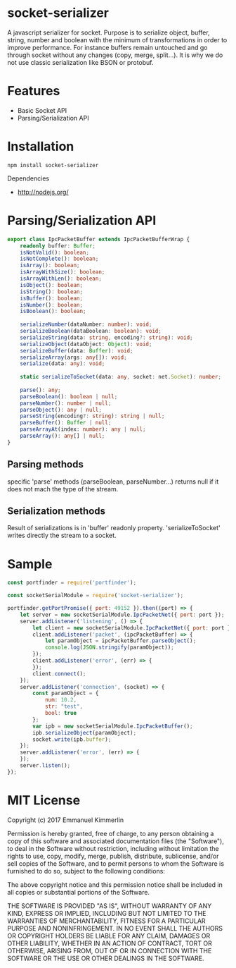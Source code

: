 # socket-serializer
A javascript serializer for socket.
Purpose is to serialize object, buffer, string, number and boolean with the minimum of transformations in order to improve performance.
For instance buffers remain untouched and go through socket without any changes (copy, merge, split...).
It is why we do not use classic serialization like BSON or protobuf.

# Features
* Basic Socket API
* Parsing/Serialization API

# Installation
```Batchfile
npm install socket-serializer
```

Dependencies
* http://nodejs.org/

# Parsing/Serialization API
```ts
export class IpcPacketBuffer extends IpcPacketBufferWrap {
    readonly buffer: Buffer;
    isNotValid(): boolean;
    isNotComplete(): boolean;
    isArray(): boolean;
    isArrayWithSize(): boolean;
    isArrayWithLen(): boolean;
    isObject(): boolean;
    isString(): boolean;
    isBuffer(): boolean;
    isNumber(): boolean;
    isBoolean(): boolean;
 
    serializeNumber(dataNumber: number): void;
    serializeBoolean(dataBoolean: boolean): void;
    serializeString(data: string, encoding?: string): void;
    serializeObject(dataObject: Object): void;
    serializeBuffer(data: Buffer): void;
    serializeArray(args: any[]): void;
    serialize(data: any): void;
 
    static serializeToSocket(data: any, socket: net.Socket): number;
 
    parse(): any;
    parseBoolean(): boolean | null;
    parseNumber(): number | null;
    parseObject(): any | null;
    parseString(encoding?: string): string | null;
    parseBuffer(): Buffer | null;
    parseArrayAt(index: number): any | null;
    parseArray(): any[] | null;
}
```
## Parsing methods
specific 'parse' methods (parseBoolean, parseNumber...) returns null if it does not mach the type of the stream.

## Serialization methods
Result of serializations is in 'buffer' readonly property.
'serializeToSocket' writes directly the stream to a socket.


# Sample
```js
const portfinder = require('portfinder');

const socketSerialModule = require('socket-serializer');

portfinder.getPortPromise({ port: 49152 }).then((port) => {
    let server = new socketSerialModule.IpcPacketNet({ port: port });
    server.addListener('listening', () => {
        let client = new socketSerialModule.IpcPacketNet({ port: port });
        client.addListener('packet', (ipcPacketBuffer) => {
            let paramObject = ipcPacketBuffer.parseObject();
            console.log(JSON.stringify(paramObject));
        });
        client.addListener('error', (err) => {
        });
        client.connect();
    });
    server.addListener('connection', (socket) => {
        const paramObject = {
            num: 10.2,
            str: "test",
            bool: true
        };
        var ipb = new socketSerialModule.IpcPacketBuffer();
        ipb.serializeObject(paramObject);
        socket.write(ipb.buffer);
    });
    server.addListener('error', (err) => {
    });
    server.listen();
});
```

# MIT License

Copyright (c) 2017 Emmanuel Kimmerlin

Permission is hereby granted, free of charge, to any person obtaining a copy of this software and associated documentation files (the "Software"), to deal in the Software without restriction, including without limitation the rights to use, copy, modify, merge, publish, distribute, sublicense, and/or sell copies of the Software, and to permit persons to whom the Software is furnished to do so, subject to the following conditions:

The above copyright notice and this permission notice shall be included in all copies or substantial portions of the Software.

THE SOFTWARE IS PROVIDED "AS IS", WITHOUT WARRANTY OF ANY KIND, EXPRESS OR IMPLIED, INCLUDING BUT NOT LIMITED TO THE WARRANTIES OF MERCHANTABILITY, FITNESS FOR A PARTICULAR PURPOSE AND NONINFRINGEMENT. IN NO EVENT SHALL THE AUTHORS OR COPYRIGHT HOLDERS BE LIABLE FOR ANY CLAIM, DAMAGES OR OTHER LIABILITY, WHETHER IN AN ACTION OF CONTRACT, TORT OR OTHERWISE, ARISING FROM, OUT OF OR IN CONNECTION WITH THE SOFTWARE OR THE USE OR OTHER DEALINGS IN THE SOFTWARE.